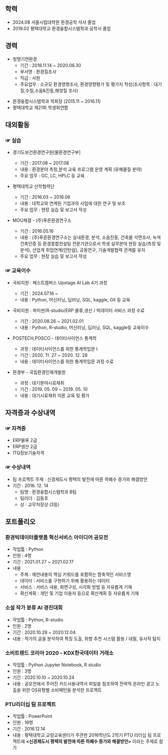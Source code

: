 ## 학력
+ 2024.08 서울시립대학원 환경공학 석사 졸업
+ 2019.02 평택대학교 환경융합시스템학과 공학사 졸업

## 경력
* 청명기연환경
    + 기간 : 2018.11.14 ~ 2020.06.30
    + 부서명 : 환경질조사
    + 직급 : 사원
    + 주요업무 : 소규모 환경영향조사, 환경영향평가 및 평가지 작성(조사항목 : 대기질,수질,소음&진동,해양질 조사)

+ 환경융합시스템학과 학회장 (2015.11 ~ 2016.11)
+ 평택대학교 제21회 학생회연합

## 대외활동
### ☞ 실습
* 경기도보건환경연구원[물환경연구부]
    + 기간 : 2017.08 ~ 2017.08
    + 내용 : 환경분야 측정,분석 교육 프로그램 운영 계획 (유해물질 분야)
    + 주요 업무 : GC, LC, HPLC 등 교육

* 평택대학교 산학협력단
    + 기간 : 2016.03 ~ 2016.06
    + 내용 : 대학교와 연계된 기업과의 사업에 대한 연구 및 보조
    + 주요 업무 : 현장 실습 및 보고서 작성

* MOU체결 - (주)푸른환경연구소
    + 기간 : 2016.05.16
    + 내용 : (주)푸른환경연구소는 실내환경, 분석, 소음진동, 건축물 석면조사, 녹색건축인증 등 환경종합컨설팅 전문기관으로서 학생 실무분야 현장 실습(측정 및 분석), 산업계 취업연계(인턴쉽), 공동연구, 기술개발협력 관계를 유지
    + 주요 업무 : 현장 실습 및 보고서 작성
    
### ☞ 교육이수
* 국비지원 : 패스트캠퍼스 Upstage AI Lab 4기 과정
    + 기간 : 2024.07.16 ~ 
    + 내용 : Python, 머신러닝, 딥러닝, SQL, kaggle, Git 등 교육

* 국비지원 : 파이썬/R-studio/ERP 물류,생산 / 빅데이터 서비스 과정 수료
    + 기간 : 2020.08.26 ~ 2021.02.01
    + 내용 : Python, R-studio, 머신러닝, 딥러닝, SQL, kaggle등 교육이수
    
* POSTECH,POSCO - 데이터사이언스 통계학 
    + 과정 : 데이터사이언스를 위한 통계학입문 Ⅰ
    + 기간 : 2020. 11. 27 ~ 2020. 12. 28
    + 내용 : 데이터사이언스를 위한 통계학입문 과정 수료

* 환경부 - 국립환경인재개발원
    + 과정 : 대기분야시료채취
    + 기간 : 2019. 05. 09 ~ 2019. 05. 10
    + 내용 : 대기시료채취 이론 교육 및 평가

## 자격증과 수상내역
### ☞ 자격증
 * ERP물류 2급
 * ERP생산 2급
 * ITQ정보기술자격
 
### ☞ 수상내역
  * 팀 프로젝트 주제 : 신경제도시 평택의 발전에 따른 하폐수 증가와 해결방안
  * 기간 : 2016. 12. 14
    + 팀명 : 환경융합시스템학과 B팀
    + 팀리더 : 김동호
    + 상 : 교무처장상 (3등)
 
## 포트폴리오
### 환경빅데이터플랫폼 혁신서비스 아이디어 공모전
* 작업툴 : Python
* 인원 : 4명
* 기간 : 2021.01.27 ~ 2021.02.17
* 내용 
  + 주제 : 제안내용의 핵심 키워드를 포함하는 함축적인 서비스명
  + 데이터 : 서비스를 구현하기 위해 활용하는 데이터
  + 서비스 : 서비스 내용, 화면구성, 시각화 방법 등 자유롭게 기재
  + 확산계획 : 개인 및 기업 이용자 등으로 확산계획 등 자유롭게 기재


### 소설 작가 분류 AI 경진대회
* 작업툴 : Python, R-studio
* 인원 : 2명
* 기간 : 2020.10.29 ~ 2020.12.04
* 내용 :  작가의 글을 분석하여 특징 도출, 취향 추천 시스템 활용 / 대필, 유사작 탐지

### 소비트렌드 코리아 2020 - KDX한국데이터 거래소
* 작업툴 : Python Jupyter Notebook, R studio
* 인원 : 3명
* 기간 : 2020.10.10 ~ 2020.10.24
* 내용 : 공모전에서 주어진 카드사용내역서 파일을 참조하여 전략적 온라인 광고 노출을 위한 OS유형별 소비패턴을 분석한 프로젝트

### PTU리더십 팀 프로젝트
* 작업툴 : PowerPoint
* 인원 : 16명
* 기간 : 2016.12.14
* 내용 : 평택대학교 교양교육센터가 주관한 2016학년도 2학기 PTU 리더십 팀 프로젝트에 **<신경제도시 평택의 발전에 따른 하폐수 증가와 해결방안>** 이라는 주제로 참가
